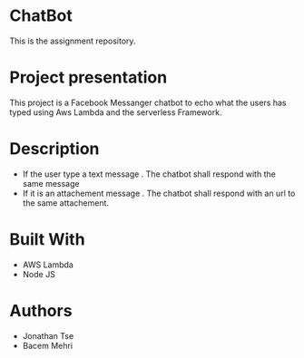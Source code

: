# ChatBot
This is the assignment repository.

# Project presentation
This project is a Facebook Messanger chatbot to echo what the users has typed using Aws Lambda and the serverless Framework.

# Description

-  If the user type a text message . The chatbot shall respond with the same message
-  If it is an attachement message . The chatbot shall respond with an url to the same attachement.

# Built With
- AWS Lambda
- Node JS

# Authors
* Jonathan Tse
* Bacem Mehri
